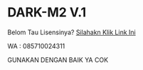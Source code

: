 # DARK-M2 V.1

Belom Tau Lisensinya?
[Silahakn Klik Link Ini](https://hokiciki.org/KQZUc)

WA : 085710024311

GUNAKAN DENGAN BAIK YA COK
